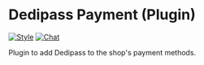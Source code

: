 # Dedipass Payment (Plugin)

[![Style](https://github.styleci.io/repos/237846477/shield)](https://github.styleci.io/repos/237846477)
[![Chat](https://img.shields.io/discord/625774284823986183?color=5865f2&label=Discord&logo=discord&logoColor=fff&style=flat-square)](https://azuriom.com/discord)

Plugin to add Dedipass to the shop's payment methods.
